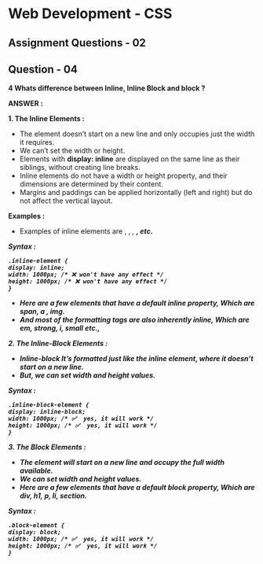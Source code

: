 # **Web Development - CSS**
## **Assignment Questions - 02**
## **Question - 04**

**4 Whats difference between Inline, Inline Block and block ?**

**ANSWER :**

**1. The Inline  Elements :** 
- The element doesn’t start on a new line and only occupies just the width it requires. 
- We can’t set the width or height.
- Elements with **display: inline** are displayed on the same line as their siblings, without creating line breaks.
- Inline elements do not have a width or height property, and their dimensions are determined by their content.
- Margins and paddings can be applied horizontally (left and right) but do not affect the vertical layout.

**Examples :** 
- Examples of inline elements are <span>, <a>, <em>, <strong>, etc.

**Syntax :**
```
.inline-element {
display: inline;
width: 1000px; /* ❌ won't have any effect */
height: 1000px; /* ❌ won't have any effect */
}
```
- Here are a few elements that have a default inline property, Which are **span**, **a** , **img**.
- And most of the formatting tags are also inherently inline, Which are **em**, **strong**, **i**, **small** etc.,

**2. The Inline-Block Elements :**
- Inline-block It’s formatted just like the inline element, where it doesn’t start on a new line. 
- But, we can set width and height values.

**Syntax :** 
```
.inline-block-element {
display: inline-block;
width: 1000px; /* ✅  yes, it will work */
height: 1000px; /* ✅  yes, it will work */
}
```

**3.  The Block Elements :**
- The element will start on a new line and occupy the full width available.
- We can set width and height values.
- Here are a few elements that have a default block property, Which are **div**, **h1**, **p**, **li**, **section**.

**Syntax :**
```
.block-element {
display: block;
width: 1000px; /* ✅  yes, it will work */
height: 1000px; /* ✅  yes, it will work */
}
```